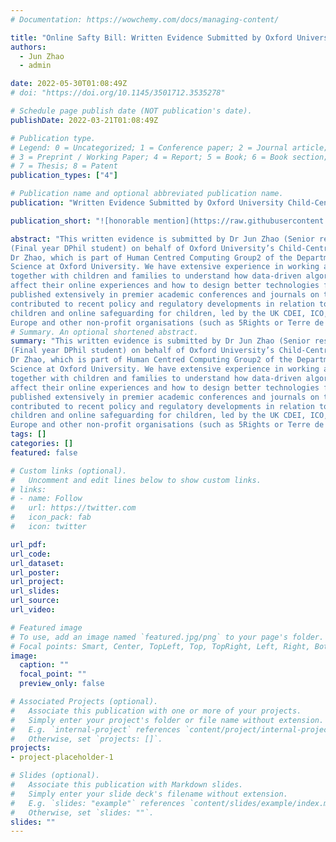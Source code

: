 ```yaml
---
# Documentation: https://wowchemy.com/docs/managing-content/

title: "Online Safty Bill: Written Evidence Submitted by Oxford University Child-Centred AI"
authors: 
  - Jun Zhao
  - admin

date: 2022-05-30T01:08:49Z
# doi: "https://doi.org/10.1145/3501712.3535278"

# Schedule page publish date (NOT publication's date).
publishDate: 2022-03-21T01:08:49Z

# Publication type.
# Legend: 0 = Uncategorized; 1 = Conference paper; 2 = Journal article;
# 3 = Preprint / Working Paper; 4 = Report; 5 = Book; 6 = Book section;
# 7 = Thesis; 8 = Patent
publication_types: ["4"]

# Publication name and optional abbreviated publication name.
publication: "Written Evidence Submitted by Oxford University Child-Centred AI"

publication_short: "![honorable mention](https://raw.githubusercontent.com/tiffanygewang/tiffany.ge.wang/master/assets/media/newline.png) Written Evidence Submitted by Oxford University Child-Centred AI"

abstract: "This written evidence is submitted by Dr Jun Zhao (Senior research fellow) and Ms Ge Wang
(Final year DPhil student) on behalf of Oxford University’s Child-Centred AI initiative1, led by
Dr Zhao, which is part of Human Centred Computing Group2 of the Department of Computer
Science at Oxford University. We have extensive experience in working and researching
together with children and families to understand how data-driven algorithmic systems
affect their online experiences and how to design better technologies for them. We have
published extensively in premier academic conferences and journals on this topic and
contributed to recent policy and regulatory developments in relation to data protection for
children and online safeguarding for children, led by the UK CDEI, ICO, DCMS, the Council of
Europe and other non-profit organisations (such as 5Rights or Terre de Homes)."
# Summary. An optional shortened abstract.
summary: "This written evidence is submitted by Dr Jun Zhao (Senior research fellow) and Ms Ge Wang
(Final year DPhil student) on behalf of Oxford University’s Child-Centred AI initiative1, led by
Dr Zhao, which is part of Human Centred Computing Group2 of the Department of Computer
Science at Oxford University. We have extensive experience in working and researching
together with children and families to understand how data-driven algorithmic systems
affect their online experiences and how to design better technologies for them. We have
published extensively in premier academic conferences and journals on this topic and
contributed to recent policy and regulatory developments in relation to data protection for
children and online safeguarding for children, led by the UK CDEI, ICO, DCMS, the Council of
Europe and other non-profit organisations (such as 5Rights or Terre de Homes)."
tags: []
categories: []
featured: false

# Custom links (optional).
#   Uncomment and edit lines below to show custom links.
# links:
# - name: Follow
#   url: https://twitter.com
#   icon_pack: fab
#   icon: twitter

url_pdf:
url_code:
url_dataset:
url_poster:
url_project:
url_slides:
url_source:
url_video:

# Featured image
# To use, add an image named `featured.jpg/png` to your page's folder. 
# Focal points: Smart, Center, TopLeft, Top, TopRight, Left, Right, BottomLeft, Bottom, BottomRight.
image:
  caption: ""
  focal_point: ""
  preview_only: false

# Associated Projects (optional).
#   Associate this publication with one or more of your projects.
#   Simply enter your project's folder or file name without extension.
#   E.g. `internal-project` references `content/project/internal-project/index.md`.
#   Otherwise, set `projects: []`.
projects:
- project-placeholder-1

# Slides (optional).
#   Associate this publication with Markdown slides.
#   Simply enter your slide deck's filename without extension.
#   E.g. `slides: "example"` references `content/slides/example/index.md`.
#   Otherwise, set `slides: ""`.
slides: ""
---
```

